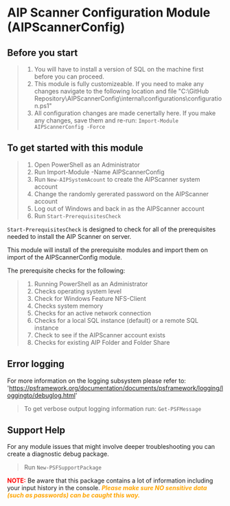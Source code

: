 ﻿# AIP Scanner Configuration Module (AIPScannerConfig)

## Before you start

> 1. You will have to install a version of SQL on the machine first before you can proceed.
> 2. This module is fully customizeable. If you need to make any changes navigate to the following location and file "C:\GitHub Repository\AIPScannerConfig\internal\configurations\configuration.ps1"
> 3. All configuration changes are made cenertally here. If you make any changes, save them and re-run: `Import-Module AIPScannerConfig -Force`

## To get started with this module

> 1. Open PowerShell as an Administrator
> 2. Run Import-Module -Name AIPScannerConfig
> 3. Run `New-AIPSystemAcount` to create the AIPScanner system account
> 4. Change the randomly gererated password on the AIPScanner account
> 5. Log out of Windows and back in as the AIPScanner account
> 6. Run `Start-PrerequisitesCheck`

`Start-PrerequisitesCheck` is designed to check for all of the prerequisites needed to install the AIP Scanner on server.

 This module will install of the prerequisite modules and import them on import of the AIPScannerConfig module.

The prerequisite checks for the following:

> 1. Running PowerShell as an Administrator
> 2. Checks operating system level
> 3. Check for Windows Feature NFS-Client
> 4. Checks system memory
> 5. Checks for an active network connection
> 6. Checks for a local SQL instance (default) or a remote SQL instance
> 7. Check to see if the AIPScanner account exists
> 8. Checks for existing AIP Folder and Folder Share

## Error logging

For more information on the logging subsystem please refer to: 'https://psframework.org/documentation/documents/psframework/logging/loggingto/debuglog.html'

> To get verbose output logging information run: `Get-PSFMessage`

## Support Help
For any module issues that might involve deeper troubleshooting you can create a diagnostic debug package.
> Run `New-PSFSupportPackage`

<b><span style="color:red">NOTE:</b></span> Be aware that this package contains a lot of information including your input history in the console.
<b><i><span style="color:orange">Please make sure NO sensitive data (such as passwords) can be caught this way.</b></i></span>